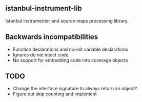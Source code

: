 istanbul-instrument-lib
-----------------------

Istanbul instrumenter and source maps processing library.

Backwards incompatibilities
----------------------------

* Function declarations and no-init variable declarations
* Ignores do not inject code
* No support for embedding code into coverage objects

TODO
----

* Change the interface signature to always return an object?
* Figure out skip counting and implement


